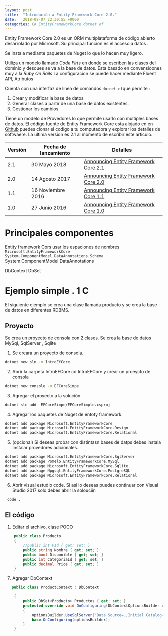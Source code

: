 ```yaml
---
layout: post
title:  "Introdución a Entity Framework Core 2.0."
date:   2018-08-07 22:30:55 +0000
categories: C# EntityFrameworkCore dotnet ef
---
```

Entity Framework Core 2.0 es un ORM multiplataforma de código abierto desarrolado por Microsoft. 
Su principal funcion es el acceso a datos .

Se instala mediante paquetes de Nuget lo que lo hacen muy ligero.

Utiliza un modelo llamado _Code Firts_ en donde se escriben las clases del dominio y desoues se va a la base de datos.
Esta basado en convensioones muy a la _Ruby On Rails_
La configuracion se puede hacer mediante Fluent API, Atributos

Cuenta con una interfaz de linea de comandos  ```dotnet ef```que permite : 
1. Crear y modificar la base de datos
2. Generar clases a partir de una base de datos existentes.
3. Gestionar los cambios 

Tiene un modelo de Provedores lo que permite usarlo con multiples bases de datos.
El código fuente de Entity Framework Core esta alojado en en [Github](https://github.com/aspnet/EntityFrameworkCore)
puedes clonar el codigo a tu computadora y explorar los detalles de softwaere.
La ultima version es 2.1 al momento de escribir este articulo.

Versión | Fecha de lanzamiento|  Detalles
--------| --------------------|-----------
2.1     | 30 Mayo 2018        |[Announcing Entity Framework Core 2.1](https://blogs.msdn.microsoft.com/dotnet/2018/05/30/announcing-entity-framework-core-2-1/)
2.0     | 14 Agosto 2017      |[Announcing Entity Framework Core 2.0](https://blogs.msdn.microsoft.com/dotnet/2017/08/14/announcing-entity-framework-core-2-0/)
1.1     | 16 Noviembre 2016   |[Announcing Entity Framework Core 1.1](https://blogs.msdn.microsoft.com/dotnet/2016/11/16/announcing-entity-framework-core-1-1/)
1.0     | 27 Junio 2016       |[Announcing Entity Framework Core 1.0](https://blogs.msdn.microsoft.com/dotnet/2016/06/27/entity-framework-core-1-0-0-available/)

# Principales componentes
Entity framework Cors usar los espaciones de nombres 
```Microsoft.EntityFrameworkCore```
```System.ComponentModel.DataAnnotations.Schema```
System.ComponentModel.DataAnnotations


DbContext
DbSet

# Ejemplo simple . 1 C

El siguiente ejemplo se crea una clase llamada producto y se crea la base de datos en diferentes RDBMS.

## Proyecto

Se crea un proyecto de consola con 2 clases. 
Se crea la base de datos MySql, SqlServer , Sqlite 

1. Se creara un proyecto de consola.

```bash
dotnet new sln -o IntroEfCore  
```

2. Abrir la carpeta IntroEFCore cd IntroEFCore y crear un proeycto de consola

 ```bash
dotnet new console -o EFCoreSimpe
 ```

3. Agregar el proyecto a la solución

```bash
dotnet sln add  EFCoreSimpe/EFCoreSimple.csproj
```

4. Agregar los paquetes de Nuget de entoty framework.

```bash
dotnet add package Microsoft.EntityFrameworkCore
dotnet add package Microsoft.EntityFrameworkCore.Design
dotnet add package Microsoft.EntityFrameworkCore.Relational
```

5. (opcional) Si deseas probar con distintasn bases de datps debes instala Instalar provedores adicionales.

```bash
dotnet add package Microsoft.EntityFrameworkCore.SqlServer
dotnet add package Pomelo.EntityFrameworkCore.MySql
dotnet add package Microsoft.EntityFrameworkCore.Sqlite
dotnet add package Npgsql.EntityFrameworkCore.PostgreSQL
dotnet add package Microsoft.EntityFrameworkCore.Relational
```

6. Abrir visual estudio code. Si asi lo deseas puedes continuar con Visual Studio 2017 solo debes abrir la solouciin 

```bash
 code .
```
## El código 

1. Editar el archivo. clase POCO

```cs
    public class Producto
    {
        //public int PId { get; set; }
        public string Nombre { get; set; }
        public bool Disponible { get; set; }
        public int CategoriaId { get; set; }
        public decimal Price { get; set; }
    }
```

7. Agregar DbContext

```cs
   public class ProductContext : DbContext

    {
        public DbSet<Producto> Productos { get; set; }
        protected override void OnConfiguring(DbContextOptionsBuilder optionsBuilder)
        {
            optionsBuilder.UseSqlServer("Data Source=.;Initial Catalog=EfCoreDb;Integrated Security=True");
            base.OnConfiguring(optionsBuilder);
        }
    }
```